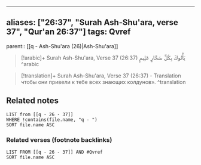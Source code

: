 
---
aliases: ["26:37", "Surah Ash-Shu'ara, verse 37", "Qur'an 26:37"]
tags: Qvref
---

parent:: [[q - Ash-Shu'ara (26)|Ash-Shu'ara]]

> [!arabic]+ Surah Ash-Shu'ara, Verse 37 (26:37)
> <span class="quran-arabic">يَأْتُوكَ بِكُلِّ سَحَّارٍ عَلِيمٍ</span>
^arabic

> [!translation]+ Surah Ash-Shu'ara, Verse 37 (26:37) - Translation
> чтобы они привели к тебе всех знающих колдунов».
^translation



## Related notes
```dataview
LIST from [[q - 26 - 37]]
WHERE !contains(file.name, "q - ")
SORT file.name ASC
```

### Related verses (footnote backlinks)
```dataview
LIST FROM [[q - 26 - 37]] AND #Qvref
SORT file.name ASC
```

